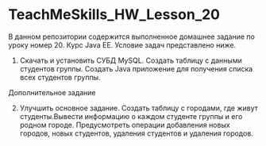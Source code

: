 # TeachMeSkills_HW_Lesson_20

В данном репозитории содержится выполненное домашнее задание по уроку номер 20. Курс Java EE. Условие задач представлено ниже.

1. Скачать и установить СУБД MySQL. Создать таблицу с данными студентов
группы. Создать Java приложение для получения списка всех студентов группы.

Дополнительное задание

2. Улучшить основное задание. Создать таблицу с городами, где живут
студенты.Вывести информацию о каждом студенте группы и его родном городе.
Предусмотреть операции добавления новых городов, новых студентов,
удаления студентов и удаления городов.
